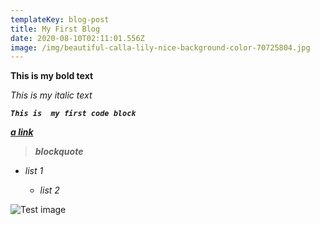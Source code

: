 ```yaml
---
templateKey: blog-post
title: My First Blog
date: 2020-08-10T02:11:01.556Z
image: /img/beautiful-calla-lily-nice-background-color-70725804.jpg
---
```

**This is my bold text**

*This is my italic text*

***`This is  my first code block`***

***[a link](https://google.com)***

> ***blockquote***

* *list 1*

  * *list 2*

![](/img/512px-eo_circle_lime_letter-t.svg.png "Test image")